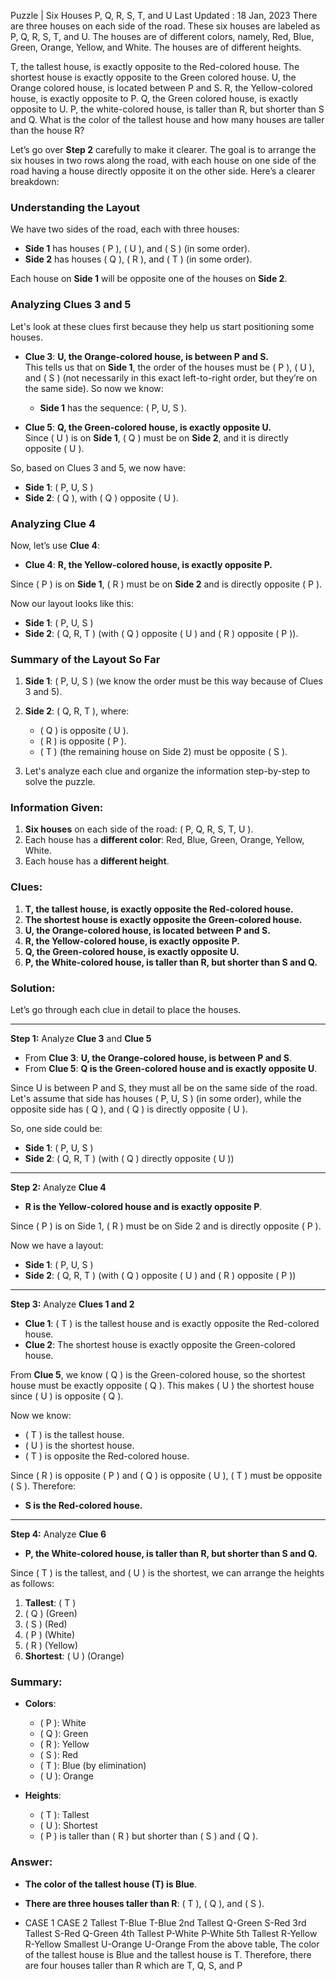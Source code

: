Puzzle | Six Houses P, Q, R, S, T, and U
Last Updated : 18 Jan, 2023
There are three houses on each side of the road. These six houses are labeled as P, Q, R, S, T, and U. The houses are of different colors, namely, Red, Blue, Green, Orange, Yellow, and White. The houses are of different heights.

T, the tallest house, is exactly opposite to the Red-colored house.
The shortest house is exactly opposite to the Green colored house.
U, the Orange colored house, is located between P and S.
R, the Yellow-colored house, is exactly opposite to P.
Q, the Green colored house, is exactly opposite to U.
P, the white-colored house, is taller than R, but shorter than S and Q.
What is the color of the tallest house and how many houses are taller than the house R?

Let’s go over **Step 2** carefully to make it clearer. The goal is to arrange the six houses in two rows along the road, with each house on one side of the road having a house directly opposite it on the other side. Here’s a clearer breakdown:

### Understanding the Layout
We have two sides of the road, each with three houses:
- **Side 1** has houses \( P \), \( U \), and \( S \) (in some order).
- **Side 2** has houses \( Q \), \( R \), and \( T \) (in some order).

Each house on **Side 1** will be opposite one of the houses on **Side 2**.

### Analyzing **Clues 3 and 5**
Let's look at these clues first because they help us start positioning some houses.

- **Clue 3**: **U, the Orange-colored house, is between P and S.**  
  This tells us that on **Side 1**, the order of the houses must be \( P \), \( U \), and \( S \) (not necessarily in this exact left-to-right order, but they’re on the same side). So now we know:
  - **Side 1** has the sequence: \( P, U, S \).

- **Clue 5**: **Q, the Green-colored house, is exactly opposite U.**  
  Since \( U \) is on **Side 1**, \( Q \) must be on **Side 2**, and it is directly opposite \( U \).

So, based on Clues 3 and 5, we now have:
- **Side 1**: \( P, U, S \)
- **Side 2**: \( Q \), with \( Q \) opposite \( U \).

### Analyzing **Clue 4**
Now, let’s use **Clue 4**:
- **Clue 4**: **R, the Yellow-colored house, is exactly opposite P.**

Since \( P \) is on **Side 1**, \( R \) must be on **Side 2** and is directly opposite \( P \).

Now our layout looks like this:
- **Side 1**: \( P, U, S \)
- **Side 2**: \( Q, R, T \) (with \( Q \) opposite \( U \) and \( R \) opposite \( P \)).

### Summary of the Layout So Far
1. **Side 1**: \( P, U, S \) (we know the order must be this way because of Clues 3 and 5).
2. **Side 2**: \( Q, R, T \), where:
   - \( Q \) is opposite \( U \).
   - \( R \) is opposite \( P \).
   - \( T \) (the remaining house on Side 2) must be opposite \( S \).
  
3. Let's analyze each clue and organize the information step-by-step to solve the puzzle.

### Information Given:
1. **Six houses** on each side of the road: \( P, Q, R, S, T, U \).
2. Each house has a **different color**: Red, Blue, Green, Orange, Yellow, White.
3. Each house has a **different height**.

### Clues:
1. **T, the tallest house, is exactly opposite the Red-colored house.**
2. **The shortest house is exactly opposite the Green-colored house.**
3. **U, the Orange-colored house, is located between P and S.**
4. **R, the Yellow-colored house, is exactly opposite P.**
5. **Q, the Green-colored house, is exactly opposite U.**
6. **P, the White-colored house, is taller than R, but shorter than S and Q.**

### Solution:
Let’s go through each clue in detail to place the houses.

---

**Step 1:** Analyze **Clue 3** and **Clue 5**

- From **Clue 3**: **U, the Orange-colored house, is between P and S**.
- From **Clue 5**: **Q is the Green-colored house and is exactly opposite U**.

Since U is between P and S, they must all be on the same side of the road. Let's assume that side has houses \( P, U, S \) (in some order), while the opposite side has \( Q \), and \( Q \) is directly opposite \( U \).

So, one side could be:
- **Side 1**: \( P, U, S \)
- **Side 2**: \( Q, R, T \) (with \( Q \) directly opposite \( U \))

---

**Step 2:** Analyze **Clue 4**

- **R is the Yellow-colored house and is exactly opposite P**.

Since \( P \) is on Side 1, \( R \) must be on Side 2 and is directly opposite \( P \).

Now we have a layout:
- **Side 1**: \( P, U, S \)
- **Side 2**: \( Q, R, T \) (with \( Q \) opposite \( U \) and \( R \) opposite \( P \))

---

**Step 3:** Analyze **Clues 1 and 2**

- **Clue 1**: \( T \) is the tallest house and is exactly opposite the Red-colored house.
- **Clue 2**: The shortest house is exactly opposite the Green-colored house.

From **Clue 5**, we know \( Q \) is the Green-colored house, so the shortest house must be exactly opposite \( Q \). This makes \( U \) the shortest house since \( U \) is opposite \( Q \).

Now we know:
- \( T \) is the tallest house.
- \( U \) is the shortest house.
- \( T \) is opposite the Red-colored house.

Since \( R \) is opposite \( P \) and \( Q \) is opposite \( U \), \( T \) must be opposite \( S \). Therefore:
- **S is the Red-colored house.**

---

**Step 4:** Analyze **Clue 6**

- **P, the White-colored house, is taller than R, but shorter than S and Q.**

Since \( T \) is the tallest, and \( U \) is the shortest, we can arrange the heights as follows:
1. **Tallest**: \( T \)
2. \( Q \) (Green)
3. \( S \) (Red)
4. \( P \) (White)
5. \( R \) (Yellow)
6. **Shortest**: \( U \) (Orange)

### Summary:

- **Colors**:
  - \( P \): White
  - \( Q \): Green
  - \( R \): Yellow
  - \( S \): Red
  - \( T \): Blue (by elimination)
  - \( U \): Orange

- **Heights**:
  - \( T \): Tallest
  - \( U \): Shortest
  - \( P \) is taller than \( R \) but shorter than \( S \) and \( Q \).

### Answer:

- **The color of the tallest house (T) is Blue**.
- **There are three houses taller than R**: \( T \), \( Q \), and \( S \).

-  	CASE 1	CASE 2
Tallest	T-Blue	T-Blue
2nd Tallest	Q-Green	S-Red
3rd Tallest	S-Red	Q-Green
4th Tallest	P-White	P-White
5th Tallest	R-Yellow	R-Yellow
Smallest	U-Orange	U-Orange
From the above table,
The color of the tallest house is Blue and the tallest house is T. Therefore, there are four houses taller than R which are T, Q, S, and P
